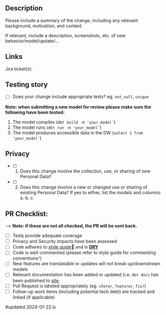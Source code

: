 ## Description

Please include a summary of the change, including any relevant background, motivation, and context.

If relevant, include a description, screenshots, etc. of new behavior/model/update/...


## Links

Jira ticket(s): []()

## Testing story

- [ ] Does your change include appropriate tests?
      eg. `not_null`, `unique`

**Note: when submitting a new model for review please make sure the following have been tested:**
1. The model compiles (`dbt build -m 'your_model'`)
2. The model runs (`dbt run -m 'your_model'`)
3. The model produces accessible data in the DW (`select 1 from 'your_model'`)


## Privacy

- [ ] 1.	Does this change involve the collection, use, or sharing of new Personal Data?
- [ ] 2.	Does this change involve a new or changed use or sharing of existing Personal Data?
      If yes to either, list the models and columns:
      a. 
      b. 
      c. 


## PR Checklist:
--> **Note: if these are not all checked, the PR will be sent back.**

- [ ] Tests provide adequate coverage
- [ ] Privacy and Security impacts have been assessed
- [ ] Code adheres to [style guide](https://docs.getdbt.com/best-practices/how-we-style/0-how-we-style-our-dbt-projects)👀 and is **[DRY](https://docs.getdbt.com/terms/dry)**
- [ ] Code is well-commented (please refer to style guide for commenting conventions^)
- [ ] New features are translatable or updates will not break up/downstream models
- [ ] Relevant documentation has been added or updated (i.e. `dbt docs` has been published to [site](code-dot-org.github.io/analytics/).
- [ ] Pull Request is labeled appropriately (eg. `chore/`, `feature/`, `fix/`)
- [ ] Follow-up work items (including potential tech debt) are tracked and linked (if applicable)

#updated 2024-01-22 ls
